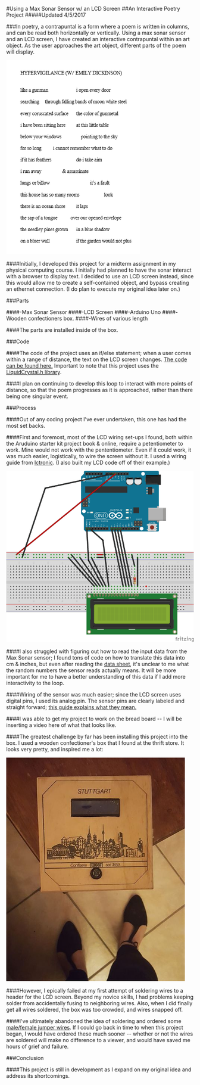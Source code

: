 #Using a Max Sonar Sensor w/ an LCD Screen
##An Interactive Poetry Project
#####Updated 4/5/2017

###In poetry, a contrapuntal is a form where a poem is written in columns, and can be read both horizontally or vertically. Using a max sonar sensor and an LCD screen, I have created an interactive contrapuntal within an art object. As the user approaches the art object, different parts of the poem will display. 

![poem](hyperv.png)

####Initially, I developed this project for a midterm assignment in my physical computing course. I initially had planned to have the sonar interact with a browser to display text. I decided to use an LCD screen instead, since this would allow me to create a self-contained object, and bypass creating an ethernet connection. (I do plan to execute my original idea later on.)

###Parts

####-Max Sonar Sensor
####-LCD Screen
####-Arduino Uno
####-Wooden confectioners box. 
####-Wires of various length

####The parts are installed inside of the box. 

###Code

####The code of the project uses an if/else statement; when a user comes within a range of distance, the text on the LCD screen changes. [The code can be found here.](https://github.com/wirginiavoolf/physical-computing/blob/master/midterm/midterm/midterm.ino) Important to note that this project uses the [LiquidCrystal.h library](https://www.arduino.cc/en/Reference/LiquidCrystal). 

####I plan on continuing to develop this loop to interact with more points of distance, so that the poem progresses as it is approached, rather than there being one singular event. 

###Process

####Out of any coding project I've ever undertaken, this one has had the most set backs. 

####First and foremost, most of the LCD wiring set-ups I found, both within the Aruduino starter kit project book & online, require a petentiometer to work. Mine would not work with the pententiometer. Even if it could work, it was much easier, logistically, to wire the screen without it. I used a wiring guide from [Ictronic](https://ictronic.wordpress.com/2016/07/02/interfacing-16x2-lcd-with-arduino-without-potentiometer/). (I also built my LCD code off of their example.)

![circuit diagram](lcdcirc.gif)

####I also struggled with figuring out how to read the input data from the Max Sonar sensor; I found tons of code on how to translate this data into cm & inches, but even after reading the [data sheet](http://www.maxbotix.com/documents/LV-MaxSonar-EZ_Datasheet.pdf), it's unclear to me what the random numbers the sensor reads actually means. It will be more important for me to have a better understanding of this data if I add more interactivity to the loop. 

####Wiring of the sensor was much easier; since the LCD screen uses digital pins, I used its analog pin. The sensor pins are clearly labeled and straight forward; [this guide explains what they mean. ](https://blog.adafruit.com/2009/06/23/getting-started-with-the-maxbotix-sonar-sensor-quick-start-guide/)

####I was able to get my project to work on the bread board -- I will be inserting a video here of what that looks like. 

####The greatest challenge by far has been installing this project into the box. I used a wooden confectioner's box that I found at the thrift store. It looks very pretty, and inspired me a lot: 

![box](box.jpg)

####However, I epically failed at my first attempt of soldering wires to a header for the LCD screen. Beyond my novice skills, I had problems keeping solder from accidentally fusing to neighboring wires. Also, when I did finally get all wires soldered, the box was too crowded, and wires snapped off. 

####I've ultimately abandoned the idea of soldering and ordered some [male/female jumper wires](https://www.adafruit.com/?q=male%20female%20wires&). If I could go back in time to when this project began, I would have ordered these much sooner -- whether or not the wires are soldered will make no difference to a viewer, and would have saved me hours of grief and failure. 

###Conclusion

####This project is still in development as I expand on my original idea and address its shortcomings. 